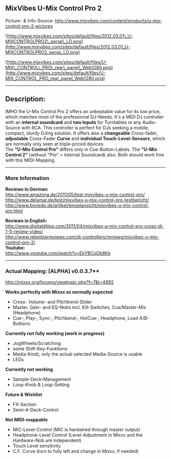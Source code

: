 ## MixVibes U-Mix Control Pro 2

Picture- & Info-Source:
<http://www.mixvibes.com/content/products/u-mix-control-pro-2-pictures>

![http://www.mixvibes.com/sites/default/files/2012.03.01\_U-MIXCONTROLPRO2\_persp\_LD.png](http://www.mixvibes.com/sites/default/files/2012.03.01_U-MIXCONTROLPRO2_persp_LD.png)

![http://www.mixvibes.com/sites/default/files/U-MIX\_CONTROL\_PRO\_rear\_panel\_Web1280.png](http://www.mixvibes.com/sites/default/files/U-MIX_CONTROL_PRO_rear_panel_Web1280.png)

-----

## Description:

IMHO the U-Mix Control Pro 2 offers an unbeatable value for its low
price, which matches most of the professional DJ-Needs. It's a MIDI DJ
controller with an **internal soundcard** and **two Inputs** for
Turntables or any Audio-Source with RCA. This controller is perfect for
DJs seeking a mobile, compact, sturdy DJing solution. It offers also a
**changeable** Cross-fader, **adjustable** Cross-Fader **Curve** and
**individual Touch-Level-Sensors**, which are normally only seen at
triple-priced devices.  
The **"U-Mix Control Pro"** differs only in Cue-Button-Labels. The
**"U-Mix Control 2"** (without "Pro" = internal Soundcard) also. Both
should work fine with this MIDI-Mapping.

-----

### More Information

**Reviews in German:**  
<http://www.amazona.de/2011/05/test-mixvibes-u-mix-control-pro/>  
<http://www.delamar.de/test/mixvibes-u-mix-control-pro-testbericht/>  
<http://www.bonedo.de/artikel/einzelansicht/mixvibes-u-mix-control-pro.html>

**Reviews in English:**  
<http://www.digitaldjtips.com/2011/04/mixvibes-u-mix-control-pro-cross-dj-1-5-review-video/>  
<http://www.rebelstarreviews.com/dj-controllers/reviews/mixvibes-u-mix-control-pro-2/>  
**Youtube:**  
<http://www.youtube.com/watch?v=EkYBCoDb8Kk>

-----

### Actual Mapping: \[ALPHA\] v0.0.3.7\*\*

<http://mixxx.org/forums/viewtopic.php?f=7&t=4892>  
  
**<span class="underline">Works perfectly with Mixxx as normally
expected</span>**

  - Cross- Volume- and Pitchbend-Slider
  - Master, Gain- and EQ-Nobs incl. Kill-Switches, Cue/Master-Mix
    (Headphone)
  - Cue-, Play-, Sync-, Pitchbend-, HotCue-, Headphone, Load
    A/B-Buttions

**<span class="underline">Currently not fully working (work in
progress)</span>**

  - JogWheels/Scratching
  - some Shift-Key-Funktions
  - Media-Knob, only the actual selected Media-Source is usable
  - LEDs

**<span class="underline">Currently not working</span>**

  - Sample-Deck-Management
  - Loop-Knob & Loop-Setting

**<span class="underline">Future & Wishlist</span>**

  - FX-Section 
  - Semi-4-Deck-Control 

**<span class="underline">Not MIDI-mappable</span>**

  - MIC-Level-Control (MIC is hardwired through master output)
  - Headphone-Level Control (Level-Adjustment in Mixxx and the
    Hardware-Nob are independent)
  - Touch Level sensitivity 
  - C.F. Curve (turn to fully left and change in Mixxx, if needed)
